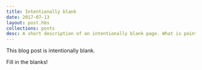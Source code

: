 ```yaml
---
title: Intentionally blank
date: 2017-07-13
layout: post.hbs
collections: posts
desc: A short description of an intentionally blank page. What is point?
---
```


This blog post is intentionally blank. 

Fill in the blanks!
